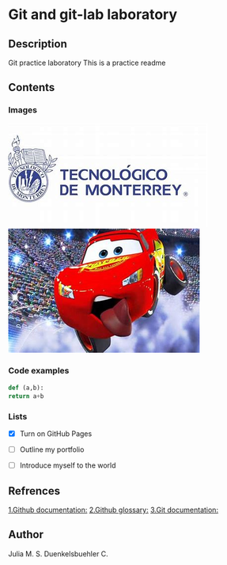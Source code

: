 # Git and git-lab laboratory
## Description
Git practice laboratory
This is a practice readme 
## Contents
### Images
![Tec](https://github.com/juliaduenk/Tareas_individuales/blob/caab78932a8e1988f4dc8662788562b62e668bb5/download.jpg)
![Lightning McQueen](https://github.com/juliaduenk/git-lab/blob/7af894bd89d6080b1b7cd8266c59e161c5b626ed/OIP.jpg)

### Code examples 
```Python
def (a,b):
return a+b
```

### Lists
- [x] Turn on GitHub Pages
- [ ] Outline my portfolio
- [ ] Introduce myself to the world



## Refrences 

[1.Github documentation:](https://docs.github.com/en)
[2.Github glossary:](https://docs.github.com/en/get-started/learning-about-github/github-glossary)
[3.Git documentation: ](https://git-scm.com/doc)

## Author
Julia M. S. Duenkelsbuehler C. 

